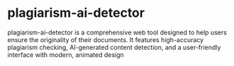 # plagiarism-ai-detector
plagiarism-ai-detector is a comprehensive web tool designed to help users ensure the originality of their documents. It features high-accuracy plagiarism checking, AI-generated content detection, and a user-friendly interface with modern, animated design
